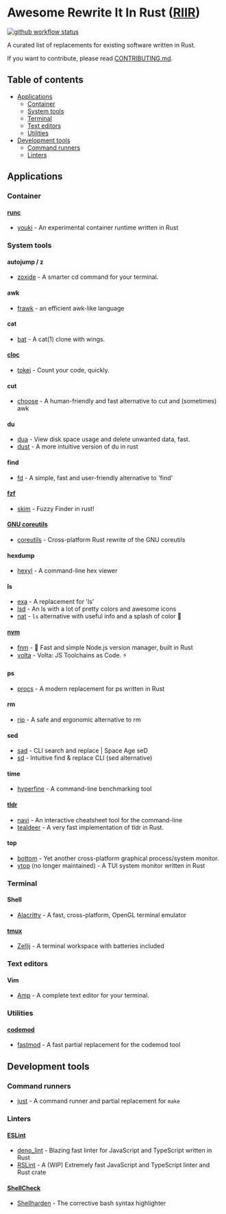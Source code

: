 # Awesome Rewrite It In Rust ([RIIR](https://transitiontech.ca/random/RIIR))
[![github workflow status](https://img.shields.io/github/workflow/status/TaKO8Ki/awesome-rewrite-it-in-rust/CI/main)](https://github.com/TaKO8Ki/awesome-rewrite-it-in-rust/actions)

A curated list of replacements for existing software written in Rust.

If you want to contribute, please read [CONTRIBUTING.md](CONTRIBUTING.md).

## Table of contents

- [Applications](#applications)
  - [Container](#container)
  - [System tools](#system-tools)
  - [Terminal](#terminal)
  - [Text editors](#text-editors)
  - [Utilities](#utilities)
- [Development tools](#development-tools)
  - [Command runners](#command-runners)
  - [Linters](#linters)

## Applications

### Container

#### [runc](https://github.com/opencontainers/runc)

* [youki](https://github.com/utam0k/youki) - An experimental container runtime written in Rust

### System tools

#### autojump / z

* [zoxide](https://github.com/ajeetdsouza/zoxide) - A smarter cd command for your terminal.

#### awk

* [frawk](https://github.com/ezrosent/frawk) - an efficient awk-like language

#### cat

* [bat](https://github.com/sharkdp/bat) - A cat(1) clone with wings.

#### [cloc](https://github.com/AlDanial/cloc)

* [tokei](https://github.com/XAMPPRocky/tokei) - Count your code, quickly.

#### cut

* [choose](https://github.com/theryangeary/choose) - A human-friendly and fast alternative to cut and (sometimes) awk

#### du

* [dua](https://github.com/Byron/dua-cli) - View disk space usage and delete unwanted data, fast.
* [dust](https://github.com/bootandy/dust) - A more intuitive version of du in rust

#### find

* [fd](https://github.com/sharkdp/fd) - A simple, fast and user-friendly alternative to 'find'

#### [fzf](https://github.com/junegunn/fzf)

* [skim](https://github.com/lotabout/skim) - Fuzzy Finder in rust!

#### [GNU coreutils](https://github.com/coreutils/coreutils)

* [coreutils](https://github.com/uutils/coreutils) - Cross-platform Rust rewrite of the GNU coreutils

#### hexdump

* [hexyl](https://github.com/sharkdp/hexyl) - A command-line hex viewer

#### ls

* [exa](https://github.com/ogham/exa) - A replacement for 'ls'
* [lsd](https://github.com/Peltoche/lsd) - An ls with a lot of pretty colors and awesome icons
* [nat](https://github.com/willdoescode/nat) - `ls` alternative with useful info and a splash of color 🎨

#### [nvm](https://github.com/nvm-sh/nvm)

* [fnm](https://github.com/Schniz/fnm) - 🚀 Fast and simple Node.js version manager, built in Rust
* [volta](https://github.com/volta-cli/volta) - Volta: JS Toolchains as Code. ⚡

#### ps

* [procs](https://github.com/dalance/procs) - A modern replacement for ps written in Rust

#### rm

* [rip](https://github.com/nivekuil/rip) - A safe and ergonomic alternative to rm

#### sed

* [sad](https://github.com/ms-jpq/sad) - CLI search and replace | Space Age seD
* [sd](https://github.com/chmln/sd) - Intuitive find & replace CLI (sed alternative)

#### time

* [hyperfine](https://github.com/sharkdp/hyperfine) - A command-line benchmarking tool

#### [tldr](https://github.com/tldr-pages/tldr)

* [navi](https://github.com/denisidoro/navi) - An interactive cheatsheet tool for the command-line
* [tealdeer](https://github.com/dbrgn/tealdeer) - A very fast implementation of tldr in Rust.

#### top

* [bottom](https://github.com/ClementTsang/bottom) - Yet another cross-platform graphical process/system monitor.
* [ytop](https://github.com/cjbassi/ytop) (no longer maintained) - A TUI system monitor written in Rust

### Terminal

#### Shell

* [Alacritty](https://github.com/alacritty/alacritty) - A fast, cross-platform, OpenGL terminal emulator

#### [tmux](https://github.com/tmux/tmux)

* [Zellij](https://github.com/zellij-org/zellij) - A terminal workspace with batteries included

### Text editors

#### Vim

* [Amp](https://github.com/jmacdonald/amp) - A complete text editor for your terminal.

### Utilities

#### [codemod](https://github.com/facebook/codemod)

* [fastmod](https://github.com/facebookincubator/fastmod) - A fast partial replacement for the codemod tool

## Development tools

### Command runners

* [just](https://github.com/casey/just) - A command runner and partial replacement for `make`

### Linters

#### [ESLint](https://github.com/eslint/eslint)

* [deno_lint](https://github.com/denoland/deno_lint) - Blazing fast linter for JavaScript and TypeScript written in Rust
* [RSLint](https://github.com/rslint/rslint) - A (WIP) Extremely fast JavaScript and TypeScript linter and Rust crate

#### [ShellCheck](https://github.com/koalaman/shellcheck)

* [Shellharden](https://github.com/anordal/shellharden) - The corrective bash syntax highlighter
